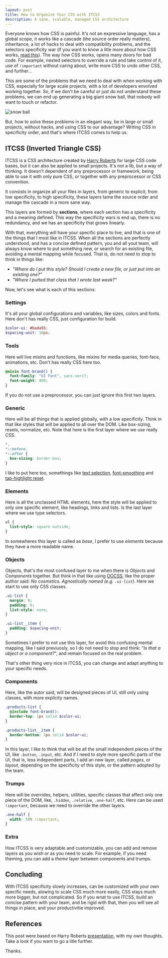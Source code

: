 ```yaml
---
layout: post
title: How to Organize Your CSS with ITCSS
description: A sane, scalable, managed CSS architecture
---
```


Everyone knows how CSS is painful. It's not an expressive language, has a global scope, it works like a cascade (the source order really matters), inheritance, a lot of hacks to deal with compatibility problems, and the selectors specificity war (if you want to know a litle more about how CSS works, [read this](https://developer.mozilla.org/en-US/docs/Learn/CSS/Introduction_to_CSS/Cascade_and_inheritance)). The way how CSS works, opens many doors for bad code. For example, nested selectors to override a rule and take control of it, use of `!important` without caring about, write more CSS to undo other CSS, and further...

This are some of the problems that we need to deal with when working with CSS, especially for large scale projects, with a lot of developers envolved working together. So, if we don't be careful or just do not understand these problems, we can end up generating a big giant snow ball, that nobody will want to touch or refactor.

![snow ball](https://media3.giphy.com/media/3oriO6aNSTVP4QfER2/giphy.gif)

But, how to solve these problems in an elegant way, be in large or small projects, without hacks, and using CSS to our advantage? Writing CSS in specificity order, and that's where ITCSS comes to help us.

## ITCSS (Inverted Triangle CSS)

ITCSS is a CSS architecture created by [Harry Roberts](https://csswizardry.com/) for large CSS code bases, but it can also be applied to small projects. It's not a lib, but a way of thinking. It doesn't dependent of any preprocessor or framework, being able to use it with only pure CSS, or together with any preprocessor or CSS convention.

It consists in organize all your files in layers, from generic to explicit, from low specificity, to high specificity, these layers tame the source order and manage the cascade in a more sane way.

This layers are formed by __sections__, where each section has a specificity and a meaning defined. This way the specificity wars is end up, there is no redundancy, and we has an specificity that grows linearly.

With that, everything will have your specific place to live, and that is one of the things that I most like in ITCSS. When all the sections are perfectly understood, and has a concise defined pattern, you and all yout team, will always know where to put something new, or search for an existing file, avoiding a mental mapping while focused. That is, do not need to stop to think in things like:

* _"Where do I put this style? Should I create a new file, or just put into an existing one?"_
* _"Where I putted that class that I wrote last week?"_

Now, let's see what is each of this sections:

### Settings

It's all your global configurations and variables, like sizes, colors and fonts. Here don't has really CSS, just configuration for build.

```scss
$color-ui: #bada55;
$spacing-unit: 10px;
```

### Tools

Here will live mixins and functions, like mixins for media queries, font-face, animations, etc. Don't has really CSS here too.

```scss
@mixin font-brand() {
  font-family: "UI Font", sans-serif;
  font-weight: 400;
}
```

If you do not use a preprocessor, you can just ignore this first two layers.

### Generic

Here will be all things that is applied globally, with a low specificity. Think in that like styles that will be applied to all over the DOM. Like box-sizing, resets, normalize, etc. Note that here is the first layer where we use really CSS.

```scss
*,
*::before,
*::after {
  box-sizing: border-box;
}
```

I like to put here too, somethings like [text selection](https://github.com/iagodahlem/iagodahlem.github.io/blob/master/_sass/generic/_selection.scss), [font-smoothing](https://github.com/iagodahlem/iagodahlem.github.io/blob/master/_sass/generic/_font-smoothing.scss) and [tap-highlight reset](https://github.com/iagodahlem/iagodahlem.github.io/blob/master/_sass/generic/_tap-highlight.scss).

### Elements

Here is all the unclassed HTML elements, here the style will be applied to only one specific element, like headings, links and lists. Is the last layer where we use type selectors.

```scss
ul {
  list-style: square outside;
}
```

In somewheres this layer is called as _base_, I prefer to use _elements_ because they have a more readable name.

### Objects

Objects, that's the most confused layer to me when there is _Objects_ and _Components_ together. But think in that like using [OOCSS](http://oocss.org/), like the proper author said: _No cosmetics. Agnostically named (e.g. `.ui-list`)._ Here we start to use only CSS classes.

```scss
.ui-list {
  margin: 0;
  padding: 0;
  list-style: none;
}

.ui-list__item {
  padding: $spacing-unit;
}
```

Sometimes I prefer to not use this layer, for avoid this confusing mental mapping, like I said previuosly, so I do not need to stop and think: "_Is that a object or a component?_", and remain focused on the real problem.

That's other thing very nice in ITCSS, you can change and adapt anything to your specific needs.

### Components

Here, like the autor said, will be designed pieces of UI, still only using classes, with more explicity names.

```scss
.products-list {
  @include font-brand();
  border-top: 1px solid $color-ui;
}

.products-list__item {
  border-bottom: 1px solid $color-ui;
}
```

In this layer, I like to think that will be all the small independent pieces of the UI, like `.button`, `.input`, etc. And if I need to style more specific parts of the UI, that is, less independent parts, I add an new layer, called _pages_, or _layout_, depending on the specificity of this style, or the pattern adopted by the team.

### Trumps

Here will be overrides, helpers, utilities, specific classes that affect only one piece of the DOM, like, `.hidden`, `.relative`, `.one-half`, etc. Here can be used `!important`, because we need to override the other layers.

```scss
.one-half {
  width: 50% !important;
}
```

### Extra

How ITCSS is very adaptable and customizable, you can add and remove layers as you wish or as you need to scale. For example, if you need theming, you can add a _theme_ layer between components and trumps.

## Concluding

With ITCSS specificity slowly increases, can be customized with your own specific needs, alowing to scale CSS much more easily, CSS stays much more bigger, but not complicated. So if you wnat to use ITCSS, build an concise pattern with your team, and be rigid with that, then you will see all things in place, and your productivitie improved.

## References

This post were based on Harry Roberts [presentation](https://speakerdeck.com/dafed/managing-css-projects-with-itcss), with my own thoughts. Take a look if you want to go a litle further.

Thanks.
